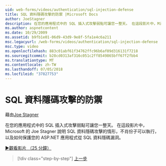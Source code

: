 ```yaml
---
uid: web-forms/videos/authentication/sql-injection-defense
title: SQL 資料隱碼攻擊的防禦 |Microsoft Docs
author: JoeStagner
description: 在您的應用程式中的 SQL 插入式攻擊弱點可讓您一整天。 在這段影片中，Microsoft 的 Joe Stagner 會說明 SQL 資料隱碼攻擊如何 happ...
ms.author: aspnetcontent
ms.date: 10/29/2009
ms.assetid: b9fb1e01-06d9-43d9-9e8f-5fa1e4c6a211
msc.legacyurl: /web-forms/videos/authentication/sql-injection-defense
msc.type: video
ms.openlocfilehash: 883c01abf61f34762ffc96b6af09d316131f7218
ms.sourcegitcommit: b28cd0313af316c051c2ff8549865bff67f2fbb4
ms.translationtype: MT
ms.contentlocale: zh-TW
ms.lasthandoff: 07/05/2018
ms.locfileid: "37827753"
---
```

<a name="sql-injection-defense"></a>SQL 資料隱碼攻擊的防禦
====================
藉由[Joe Stagner](https://github.com/JoeStagner)

在您的應用程式中的 SQL 插入式攻擊弱點可讓您一整天。 在這段影片中，Microsoft 的 Joe Stagner 說明 SQL 資料隱碼攻擊的情形，不肖份子可以執行，以及如何保護您的 ASP.NET 應用程式從 SQL 資料隱碼漏洞。

[&#9654;觀看影片 （25 分鐘）](https://channel9.msdn.com/Blogs/ASP-NET-Site-Videos/sql-injection-defense)

> [!div class="step-by-step"]
> [上一步](creating-inactive-users.md)

